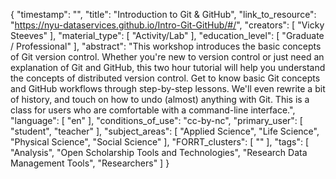 {
    "timestamp": "",
    "title": "Introduction to Git & GitHub",
    "link_to_resource": "https://nyu-dataservices.github.io/Intro-Git-GitHub/#/",
    "creators": [
        "Vicky Steeves"
    ],
    "material_type": [
        "Activity/Lab"
    ],
    "education_level": [
        "Graduate / Professional"
    ],
    "abstract": "This workshop introduces the basic concepts of Git version control. Whether you're new to version control or just need an explanation of Git and GitHub, this two hour tutorial will help you understand the concepts of distributed version control. Get to know basic Git concepts and GitHub workflows through step-by-step lessons. We'll even rewrite a bit of history, and touch on how to undo (almost) anything with Git. This is a class for users who are comfortable with a command-line interface.",
    "language": [
        "en"
    ],
    "conditions_of_use": "cc-by-nc",
    "primary_user": [
        "student",
        "teacher"
    ],
    "subject_areas": [
        "Applied Science",
        "Life Science",
        "Physical Science",
        "Social Science"
    ],
    "FORRT_clusters": [
        ""
    ],
    "tags": [
        "Analysis",
        "Open Scholarship Tools and Technologies",
        "Research Data Management Tools",
        "Researchers"
    ]
}